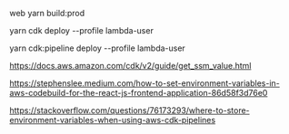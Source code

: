 web
  yarn build:prod



yarn cdk deploy --profile lambda-user



yarn cdk:pipeline deploy --profile lambda-user



https://docs.aws.amazon.com/cdk/v2/guide/get_ssm_value.html

https://stephenslee.medium.com/how-to-set-environment-variables-in-aws-codebuild-for-the-react-js-frontend-application-86d58f3d76e0





https://stackoverflow.com/questions/76173293/where-to-store-environment-variables-when-using-aws-cdk-pipelines

